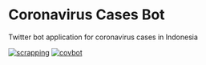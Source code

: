 # Coronavirus Cases Bot

Twitter bot application for coronavirus cases in Indonesia 

[![scrapping](https://github.com/sta562/covid-bot/actions/workflows/scrape.yml/badge.svg)](https://github.com/sta562/covid-bot/actions/workflows/scrape.yml) [![covbot](https://github.com/sta562/covid-bot/actions/workflows/covbot.yml/badge.svg)](https://github.com/sta562/covid-bot/actions/workflows/covbot.yml)